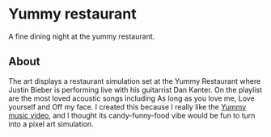 <h1>Yummy restaurant</h1> 
<p>A fine dining night at the yummy restaurant.</p> 

<h2>About</h2> 
<p>The art displays a restaurant simulation set at the Yummy Restaurant where Justin Bieber is performing live with his guitarrist Dan Kanter. On the playlist are the most loved acoustic songs including As long as you love me, Love yourself and Off my face. I created this because I really like the <a href="https://www.youtube.com/watch?v=8EJ3zbKTWQ8&list=RD8EJ3zbKTWQ8&start_radio=1">Yummy music video</a>, and I thought its candy-funny-food vibe would be fun to turn into a pixel art simulation.</p>


